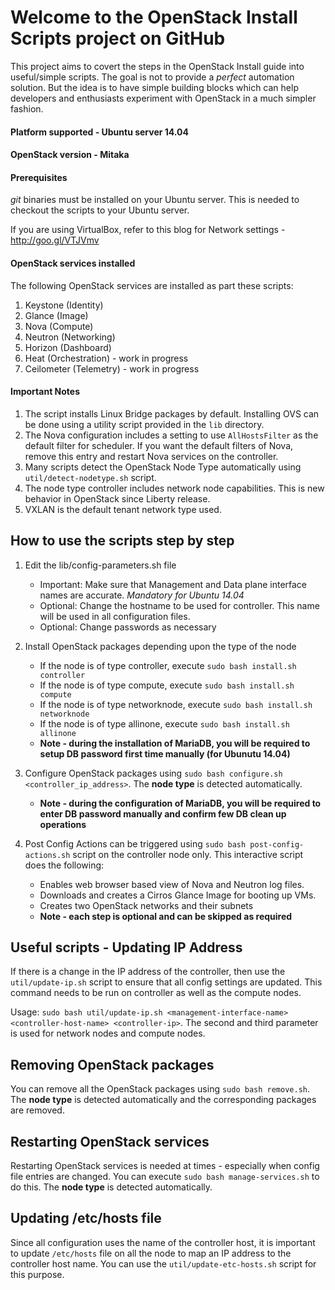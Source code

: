 
# Welcome to the OpenStack Install Scripts project on GitHub

This project aims to covert the steps in the OpenStack Install guide into useful/simple scripts. The goal is not to provide a _perfect_ automation solution. But the idea is to have simple building blocks which can help developers and enthusiasts experiment with OpenStack in a much simpler fashion.

#### Platform supported - Ubuntu server 14.04
#### OpenStack version - Mitaka

#### Prerequisites ####
_git_ binaries must be installed on your Ubuntu server. This is needed to checkout the scripts to your Ubuntu server. 

If you are using VirtualBox, refer to this blog for Network settings - http://goo.gl/VTJVmv

#### OpenStack services installed ####
The following OpenStack services are installed as part these scripts:

1. Keystone (Identity)
2. Glance (Image)
3. Nova (Compute)
4. Neutron (Networking)
5. Horizon (Dashboard)
6. Heat (Orchestration) - work in progress
7. Ceilometer (Telemetry) - work in progress

#### Important Notes ####
1. The script installs Linux Bridge packages by default. Installing OVS can be done using a utility script provided in the `lib` directory.
2. The Nova configuration includes a setting to use `AllHostsFilter` as the default filter for scheduler. If you want the default filters of Nova, remove this entry and restart Nova services on the controller.
3. Many scripts detect the OpenStack Node Type automatically using `util/detect-nodetype.sh` script.
4. The node type controller includes network node capabilities. This is new behavior in OpenStack since Liberty release.
5. VXLAN is the default tenant network type used.

## How to use the scripts step by step ##

1. Edit the lib/config-parameters.sh file
   - Important: Make sure that Management and Data plane interface names are accurate. *Mandatory for Ubuntu 14.04*
   - Optional: Change the hostname to be used for controller. This name will be used in all configuration files. 
   - Optional: Change passwords as necessary 

2. Install OpenStack packages depending upon the type of the node
   - If the node is of type controller, execute `sudo bash install.sh controller`
   - If the node is of type compute, execute `sudo bash install.sh compute`
   - If the node is of type networknode, execute `sudo bash install.sh networknode`
   - If the node is of type allinone, execute `sudo bash install.sh allinone`
   - **Note - during the installation of MariaDB, you will be required to setup DB password first time manually (for Ubunutu 14.04)**

3. Configure OpenStack packages using `sudo bash configure.sh <controller_ip_address>`. The **node type** is detected automatically.
   - **Note - during the configuration of MariaDB, you will be required to enter DB password manually and confirm few DB clean up operations** 

4. Post Config Actions can be triggered using `sudo bash post-config-actions.sh` script on the controller node only. This interactive script does the following:
   - Enables web browser based view of Nova and Neutron log files.
   - Downloads and creates a Cirros Glance Image for booting up VMs.
   - Creates two OpenStack networks and their subnets
   - **Note - each step is optional and can be skipped as required**


## Useful scripts - Updating IP Address ##

If there is a change in the IP address of the controller, then use the `util/update-ip.sh` script to ensure that all config settings are updated. This command needs to be run on controller as well as the compute nodes.

Usage: `sudo bash util/update-ip.sh <management-interface-name> <controller-host-name> <controller-ip>`. 
The second and third parameter is used for network nodes and compute nodes.

## Removing OpenStack packages ##

You can remove all the OpenStack packages using `sudo bash remove.sh`. The **node type** is detected automatically and the corresponding packages are removed.

## Restarting OpenStack services ##

Restarting OpenStack services is needed at times - especially when config file entries are changed. You can execute `sudo bash manage-services.sh` to do this. The **node type** is detected automatically.

## Updating /etc/hosts file ##

Since all configuration uses the name of the controller host, it is important to update `/etc/hosts` file on all the node to map an IP address to the controller host name. You can use the `util/update-etc-hosts.sh` script for this purpose.


